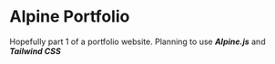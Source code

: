 # Alpine Portfolio

Hopefully part 1 of a portfolio website. Planning to use **_Alpine.js_** and **_Tailwind CSS_**
